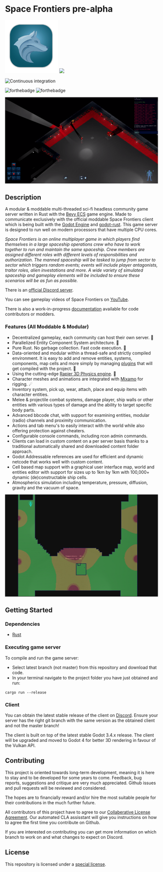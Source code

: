 # Space Frontiers pre-alpha
<img src="/data/project/sflogo.png?raw=true" data-canonical-src="/data/project/sflogo.png?raw=true" width="175" height="175"/>

<a href="https://discord.gg/yYpMun9CTT">
    <img src="https://img.shields.io/discord/942798229953716274.svg?logo=discord&colorB=7289DA">
</a>

![Continuous integration](https://github.com/starwolves/space/actions/workflows/rust.yml/badge.svg?branch=0.0.3-snap)

![forthebadge](https://forthebadge.com/images/badges/made-with-rust.svg) ![forthebadge](https://forthebadge.com/images/badges/powered-by-black-magic.svg)

![Screenshot of Space Frontiers gameplay](/data/project/sfss.png?raw=true)

## Description

  

A modular & moddable multi-threaded sci-fi headless community game server written in Rust with the [Bevy ECS](https://bevyengine.org/) game engine. Made to communicate exclusively with the official moddable Space Frontiers client which is being built with the [Godot Engine](https://godotengine.org/) and [godot-rust](https://github.com/godot-rust/godot-rust).
This game server is designed to run well on modern processors that have multiple CPU cores.

*Space Frontiers is an online multiplayer game in which players find themselves in a large spaceship operations crew who have to work together to run and maintain the same spaceship. Crew members are assigned different roles with different levels of responsbilities and authorization. The manned spaceship will be tasked to jump from sector to sector which triggers random events; events will include player antagonists, traitor roles, alien investations and more. A wide variety of simulated spaceship and gameplay elements will be included to ensure these scenarios will be as fun as possible.*

There is an [official Discord server](https://discord.gg/yYpMun9CTT).

You can see gameplay videos of Space Frontiers on [YouTube](https://www.youtube.com/channel/UC6D7lcx9eL_ChA7HzzvhLtA).

There is also a work-in-progress [documentation](https://sf-docs.starwolves.io) available for code contributors or modders.

### Features (All Moddable & Modular)
* Decentralized gameplay, each community can host their own server. 👑
* Parallelized Entity Component System architecture. 📡
* Pure Rust. No garbage collection. Fast code execution. 🌟
* Data-oriented and modular within a thread-safe and strictly compiled environment. It is easy to add and remove entities, systems, components, map cells and more simply by managing [plugins](https://bevyengine.org/learn/book/getting-started/plugins/) that will get compiled with the project. 🔭
* Using the cutting-edge [Rapier 3D Physics engine](https://rapier.rs/). 🚀
* Character meshes and animations are integrated with [Mixamo](https://www.mixamo.com/) for rigging. ☄
* Inventory system, pick up, wear, attach, place and equip items with character entities.
* Melee & projectile combat systems, damage player, ship walls or other entities with various types of damage and the ability to target specific body parts.
* Advanced bbcode chat, with support for examining entities, modular (radio) channels and proximity communication.
* Actions and tab menu's to easily interact with the world while also offering protection against cheaters.
* Configurable console commands, including rcon admin commands.
* Clients can load in custom content on a per server basis thanks to a traditional automatically shared and downloaded content folder approach.
* Godot Addressable references are used for efficient and dynamic netcode that works well with custom content.
* Cell based map support with a graphical user interface map, world and entities editor with support for sizes up to 1km by 1km with 100,000+ dynamic (de)constructable ship cells.
* Atmospherics simulation including temperature, pressure, diffusion, gravity and the vacuum of space.

![Screenshot of Space Frontiers atmospherics simulation](/data/project/sfatmosss.png?raw=true)

## Getting Started

### Dependencies



* [Rust](https://www.rust-lang.org/)

  

  

### Executing game server

  

To compile and run the game server:
* Select latest branch (not master) from this repository and download that code.
* In your terminal navigate to the project folder you have just obtained and run:

```
cargo run --release
```

### Client
You can obtain the latest stable release of the client on [Discord](https://discord.gg/yYpMun9CTT).
Ensure your server has the right git branch with the same version as the obtained client and not the master branch!

The client is built on top of the latest stable Godot 3.4.x release. The client will be upgraded and moved to Godot 4 for better 3D rendering in favour of the Vulkan API.

## Contributing
This project is oriented towards long-term development, meaning it is here to stay and to be developed for some years to come.
Feedback, bug reports, suggestions and critique are very much appreciated. Github issues and pull requests will be reviewed and considered.

The hopes are to financially reward and/or hire the most suitable people for their contributions in the much further future.

All contributors of this project have to agree to our [Collaberative License Agreement](https://github.com/starwolves/contributor-license-agreement/blob/main/CLA). Our automated CLA assisstant will give you instructions on how to agree the first time you contribute on Github.

If you are interested on contributing you can get more information on which branch to work on and what changes to expect on Discord.

## License

This repository is licensed under a [special license](https://github.com/starwolves/space/blob/master/LICENSE).

